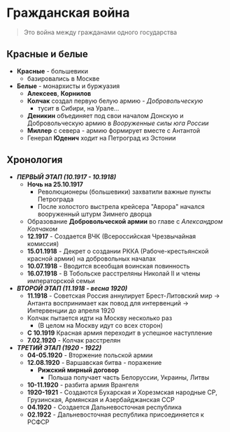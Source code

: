 # Гражданская война
> Это война между гражданами одного государства

## Красные и белые
- **Красные** - большевики
	- базировались в Москве
- **Белые** - монархисты и буржуазия
	- **Алексеев**, **Корнилов**
	- **Колчак** создал первую белую армию - *Добровольческую*
		- тусит в Сибири, на Урале...
	- **Деникин** объединяет под свои началом Донскую и Добровольческую армию в *Вооруженные силы юга России*
	- **Миллер** с севера - армию формирует вместе с Антантой
	- Генерал **Юденич** ходит на Петроград из Эстонии

## Хронология
- ***ПЕРВЫЙ ЭТАП (10.1917 - 10.1918)***
	- **Ночь на 25.10.1917**
		- Революционеры (большевики) захватили важные пункты Петрограда
		- После холостого выстрела крейсера "Аврора" начался вооруженный штурм Зимнего дворца
	- Образование **Добровольческой армии** во главе с *Александром Колчаком*
	- **12.1917** - Создается ВЧК (Всероссийская Чрезвычайная комиссия)
	- **15.01.1918** - Декрет о создании РККА (Рабоче-крестьянской красной армии) на добровольных началах
	- **10.07.1918** - Вводится всеобщая воинская повинность
	- **16.07.1918** - В Тобольске расстреляны Николай II и члены императорской семьи
- ***ВТОРОЙ ЭТАП (11.1918 - весна 1920)***
	- **11.1918** - Советская Россия аннулирует Брест-Литовский мир -> Антанта воспринимает как повод для интервенций -> Интервенции до апреля 1920
	- Колчак пытается идти на Москву несколько раз
		- (В целом на Москву идут со всех сторон)
	- **С 10.1919** Красная армия переходит в успешное наступление
	- **7.02.1920** - Колчак расстрелян
- ***ТРЕТИЙ ЭТАП (1920 - 1922)***
	- **04-05.1920** - Вторжение польской армии
	- **12.08.1920** - Варшавская битва - поражение
		- **Рижский мирный договор**
			- Польша получает часть Белоруссии, Украины, Литвы
	- **10-11.1920** - разбита армия Врангеля
	- **1920-1921** - Создаются Бухарская и Хорезмская народные СР, Грузинская, Армянская и Азербайджанская ССР
	- **04.1920** - Создается Дальневосточная республика
	- **02.1922** - Дальневосточная республика присоединяется к РСФСР
